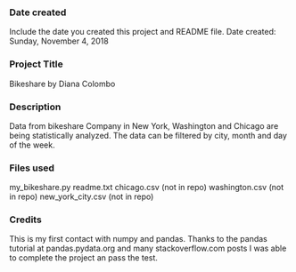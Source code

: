 ### Date created
Include the date you created this project and README file.
Date created: Sunday, November 4, 2018

### Project Title
Bikeshare by Diana Colombo

### Description
Data from bikeshare Company in New York, Washington and Chicago are being
statistically analyzed.
The data can be filtered by city, month and day of the week.

### Files used
my_bikeshare.py
readme.txt
chicago.csv (not in repo)
washington.csv (not in repo)
new_york_city.csv (not in repo)


### Credits
This is my first contact with numpy and pandas.
Thanks to the pandas tutorial at pandas.pydata.org and many stackoverflow.com posts
I was able to complete the project an pass the test.

